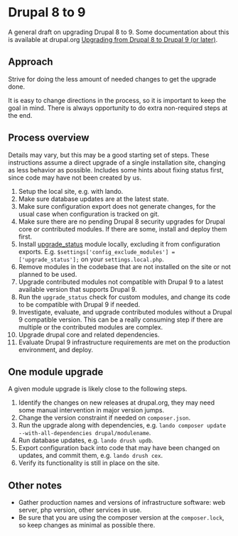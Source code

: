 # Drupal 8 to 9

A general draft on upgrading Drupal 8 to 9.
Some documentation about this is available at drupal.org [Upgrading from Drupal
8 to Drupal 9 (or
later)](https://www.drupal.org/docs/upgrading-drupal/upgrading-from-drupal-8-to-drupal-9-or-later).

## Approach

Strive for doing the less amount of needed changes to get the upgrade done.

It is easy to change directions in the process, so it is important to keep the goal in mind.
There is always opportunity to do extra non-required steps at the end.

## Process overview

Details may vary, but this may be a good starting set of steps.
These instructions assume a direct upgrade of a single installation site, changing as less behavior as possible.
Includes some hints about fixing status first, since code may have not been created by us.

1. Setup the local site, e.g. with lando.
1. Make sure database updates are at the latest state.
1. Make sure configuration export does not generate changes, for the usual case when configuration is tracked on git.
1. Make sure there are no pending Drupal 8 security upgrades for Drupal core or contributed modules.
   If there are some, install and deploy them first.
1. Install [upgrade_status](https://www.drupal.org/project/upgrade_status) module locally, excluding it from configuration exports.
   E.g. `$settings['config_exclude_modules'] = ['upgrade_status'];` on your `settings.local.php`.
1. Remove modules in the codebase that are not installed on the site or not planned to be used.
1. Upgrade contributed modules not compatible with Drupal 9 to a latest available version that supports Drupal 9.
1. Run the `upgrade_status` check for custom modules, and change its code to be compatible with Drupal 9 if needed.
1. Investigate, evaluate, and upgrade contributed modules without a Drupal 9 compatible version.
   This can be a really consuming step if there are multiple or the contributed modules are complex.
1. Upgrade drupal core and related dependencies.
1. Evaluate Drupal 9 infrastructure requirements are met on the production environment, and deploy.

## One module upgrade

A given module upgrade is likely close to the following steps.

1. Identify the changes on new releases at drupal.org, they may need some manual intervention in major version jumps.
1. Change the version constraint if needed on `composer.json`.
1. Run the upgrade along with dependencies, e.g. `lando composer update --with-all-dependencies drupal/modulename`.
1. Run database updates, e.g. `lando drush updb`.
1. Export configuration back into code that may have been changed on updates, and commit them, e.g. `lando drush cex`.
1. Verify its functionality is still in place on the site.

## Other notes

- Gather production names and versions of infrastructure software: web server, php version, other services in use.
- Be sure that you are using the composer version at the `composer.lock`, so keep changes as minimal as possible there.
